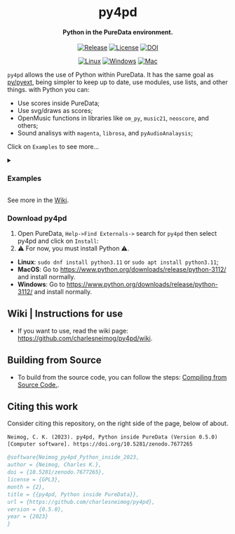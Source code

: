 <p align="center">
  <h1 align="center">py4pd</h1>
  <h4 align="center">Python in the PureData environment.</h4>
</p>
<p align="center">
    <a href="https://github.com/charlesneimog/py4pd/releases/latest"><img src="https://img.shields.io/github/release/charlesneimog/py4pd.svg?include_prereleases" alt="Release"></a>
    <a href="https://github.com/plugdata-team/plugdata/blob/main/LICENSE"><img src="https://img.shields.io/badge/license-GPL--v3-blue.svg" alt="License"></a>
    <a href="https://zenodo.org/record/7677265"><img src="https://zenodo.org/badge/doi/10.5281/zenodo.7677265.svg" alt="DOI"></a>
</p>
    
<p align="center">
  <a href="https://github.com/charlesneimog/py4pd/actions/workflows/Linux.yml"><img src="https://github.com/charlesneimog/py4pd/actions/workflows/Linux.yml/badge.svg?branch=develop" alt="Linux"></a>
  <a href="https://github.com/charlesneimog/py4pd/actions/workflows/Windows.yml"><img src="https://github.com/charlesneimog/py4pd/actions/workflows/Windows.yml/badge.svg?branch=develop" alt="Windows"></a>
  <a href="https://github.com/charlesneimog/py4pd/actions/workflows/Mac.yml"><img src="https://github.com/charlesneimog/py4pd/actions/workflows/Mac.yml/badge.svg?branch=develop" alt="Mac"></a>
</p>

`py4pd` allows the use of Python within PureData. It has the same goal as [py/pyext](https://github.com/grrrr/py), being simpler to keep up to date, use modules, use lists, and other things.  with Python you can:
* Use scores inside PureData;
* Use svg/draws as scores;
* OpenMusic functions in libraries like `om_py`, `music21`, `neoscore`, and others;
* Sound analisys with `magenta`, `librosa`, and `pyAudioAnalaysis`;

Click on `Examples` to see more...

<details>
  <summary><h3>Examples</h3></summary>
  <details>
    <summary><h4>Scores</h4></summary>
      <img src=https://raw.githubusercontent.com/charlesneimog/py4pd/develop/resources/examples/scores/score.gif </img>
  </details>
  <details>
    <summary><h4>Data graphs</h4></summary>
      <img src=https://raw.githubusercontent.com/charlesneimog/py4pd/develop/resources/examples/scores/score.gif </img>
  </details>
</details>

See more in the [Wiki](https://github.com/charlesneimog/py4pd/wiki/Music-Examples).


### Download py4pd
1. Open PureData, `Help->Find Externals->` search for `py4pd` then select py4pd and click on `Install`: 
2. ⚠️ For now, you must install Python ⚠️.

* **Linux**: `sudo dnf install python3.11` or `sudo apt install python3.11`;
* **MacOS**: Go to https://www.python.org/downloads/release/python-3112/ and install normally.
* **Windows**: Go to https://www.python.org/downloads/release/python-3112/ and install normally.

## Wiki | Instructions for use

* If you want to use, read the wiki page: https://github.com/charlesneimog/py4pd/wiki.

## Building from Source

* To build from the source code, you can follow the steps: [Compiling from Source Code.](https://github.com/charlesneimog/py4pd/blob/master/resources/BUILD.md).

## Citing this work

Consider citing this repository, on the right side of the page, below of about.

```APA
Neimog, C. K. (2023). py4pd, Python inside PureData (Version 0.5.0) [Computer software]. https://doi.org/10.5281/zenodo.7677265
```
``` bibtex
@software{Neimog_py4pd_Python_inside_2023,
author = {Neimog, Charles K.},
doi = {10.5281/zenodo.7677265},
license = {GPL3},
month = {2},
title = {{py4pd, Python inside PureData}},
url = {https://github.com/charlesneimog/py4pd},
version = {0.5.0},
year = {2023}
}
```

